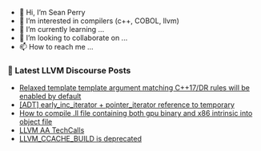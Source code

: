 - 👋 Hi, I’m Sean Perry
- 👀 I’m interested in compilers (c++, COBOL, llvm)
- 🌱 I’m currently learning ...
- 💞️ I’m looking to collaborate on ...
- 📫 How to reach me ...

<!---
s66perry/s66perry is a ✨ special ✨ repository because its `README.md` (this file) appears on your GitHub profile.
You can click the Preview link to take a look at your changes.
--->
### 📕 Latest LLVM Discourse Posts

<!-- DISCOURSE-LLVM:START -->
- [Relaxed template template argument matching C++17/DR rules will be enabled by default](https://discourse.llvm.org/t/relaxed-template-template-argument-matching-c-17-dr-rules-will-be-enabled-by-default/78598#post_1)
- [[ADT] early_inc_iterator + pointer_iterator reference to temporary](https://discourse.llvm.org/t/adt-early-inc-iterator-pointer-iterator-reference-to-temporary/77996#post_9)
- [How to compile .ll file containing both gpu binary and x86 intrinsic into object file](https://discourse.llvm.org/t/how-to-compile-ll-file-containing-both-gpu-binary-and-x86-intrinsic-into-object-file/78536#post_2)
- [LLVM AA TechCalls](https://discourse.llvm.org/t/llvm-aa-techcalls/75569#post_5)
- [LLVM_CCACHE_BUILD is deprecated](https://discourse.llvm.org/t/llvm-ccache-build-is-deprecated/68431#post_9)
<!-- DISCOURSE-LLVM:END -->
